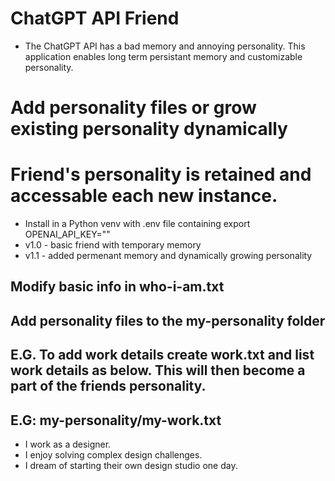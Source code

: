 # ChatGPT API Friend
* The ChatGPT API has a bad memory and annoying personality. This application enables long term persistant memory and customizable personality. 
# Add personality files or grow existing personality dynamically
# Friend's personality is retained and accessable each new instance.
* Install in a Python venv with .env file containing export OPENAI_API_KEY=""
* v1.0 - basic friend with temporary memory
* v1.1 - added permenant memory and dynamically growing personality
## Modify basic info in who-i-am.txt
## Add personality files to the my-personality folder
## E.G. To add work details create work.txt and list work details as below. This will then become a part of the friends personality.
## E.G: my-personality/my-work.txt
- I work as a designer.
- I enjoy solving complex design challenges.
- I dream of starting their own design studio one day.